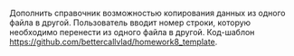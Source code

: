 Дополнить справочник возможностью копирования данных из одного файла в другой. 
Пользователь вводит номер строки, которую необходимо перенести из одного файла в другой.
Код-шаблон https://github.com/bettercallvlad/homework8_template.
